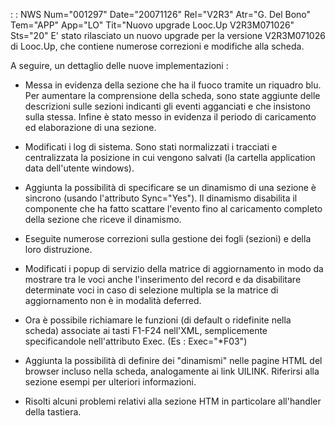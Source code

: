  :  : NWS Num="001297" Date="20071126" Rel="V2R3" Atr="G. Del Bono" Tem="APP" App="LO" Tit="Nuovo upgrade Looc.Up V2R3M071026" Sts="20"
E' stato rilasciato un nuovo upgrade per la versione V2R3M071026 di Looc.Up, che contiene numerose
correzioni e modifiche alla scheda.

A seguire, un dettaglio delle nuove implementazioni : 

- Messa in evidenza della sezione che ha il fuoco tramite un riquadro blu. Per aumentare la
comprensione della scheda, sono state aggiunte delle descrizioni sulle sezioni indicanti gli eventi
agganciati e che insistono sulla stessa. Infine è stato messo in evidenza il periodo di caricamento
ed elaborazione di una sezione.

- Modificati i log di sistema. Sono stati normalizzati i tracciati e centralizzata la posizione in
cui vengono salvati (la cartella application data dell'utente windows).

- Aggiunta la possibilità di specificare se un dinamismo di una sezione è sincrono (usando
l'attributo Sync="Yes"). Il dinamismo disabilita il componente che ha fatto scattare l'evento fino
al caricamento completo della sezione che riceve il dinamismo.

- Eseguite numerose correzioni sulla gestione dei fogli (sezioni) e della loro distruzione.

- Modificati i popup di servizio della matrice di aggiornamento in modo da mostrare tra le voci
anche l'inserimento del record e da disabilitare determinate voci in caso di selezione multipla se
la matrice di aggiornamento non è in modalità deferred.

- Ora è possibile richiamare le funzioni (di default o ridefinite nella scheda) associate ai tasti
F1-F24 nell'XML, semplicemente specificandole nell'attributo Exec. (Es :  Exec="*F03") 
- Aggiunta la possibilità di definire dei "dinamismi" nelle  pagine HTML del browser incluso nella
scheda, analogamente ai link UILINK. Riferirsi alla sezione esempi per ulteriori informazioni.

- Risolti alcuni problemi relativi alla sezione HTM in particolare all'handler della tastiera.
